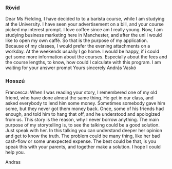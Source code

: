 
### Rövid

Dear Ms Fielding,
I have decided to to a barista course, while I am studying at the University. I have seen your advertisement on a bill, and your course picked my interest prompt. 
I love coffee since am I really young. Now, I am studying business marketing here in Manchester, and after the uni i would like to open my own caffé. So that is the purpose of my application.
Because of my classes, I would prefer the evening attachments on a workday. At the weekends usually I go home.
I would be happy, if i could get some more information about the courses. Especially about the fees and the course lengths, to know, how could I calculate with this program.
I am waiting for your answer prompt
Yours sincerely
András Vaskó

### Hosszú

Francesca:
When I was reading your story, I remembered one of my old friend, who have done almost the same thing. He get in our class, and asked everybody to lend him some money. Sometimes somebody gave him some, but they never got them money back. Once, some of his friends had enough, and told him to hang that off, and he understood and apologized from us. This story is the reason, why I never borrow anything.
The main purpose of my storytelling is, to see the talking could be a good solution. Just speak with her. 
In this talking you can understand deeper her opinion and get to know the truth. The problem could be many thing, like her bad cash-flow or some unexpected expense. 
The best could be that, is you speak this with your parents, and together make a solution.
I hope I could help you.

Andras
